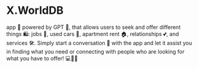 # X.WorldDB
app 📱 powered by GPT 🤖, that allows users to seek and offer different things 🛍️: jobs 💼, used cars 🚗, apartment rent 🏠, relationships 💕, and services 🛠️. Simply start a conversation 💬 with the app and let it assist you in finding what you need or connecting with people who are looking for what you have to offer! 💻👥🔎
